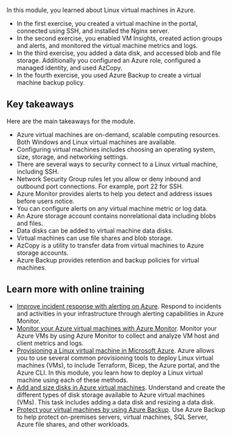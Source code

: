 In this module, you learned about Linux virtual machines in Azure. 
- In the first exercise, you created a virtual machine in the portal, connected using SSH, and installed the Nginx server. 
- In the second exercise, you enabled VM Insights, created action groups and alerts, and monitored the virtual machine metrics and logs. 
- In the third exercise, you added a data disk, and accessed blob and file storage. Additionally you configured an Azure role, configured a managed identity, and used AzCopy. 
- In the fourth exercise, you used Azure Backup to create a virtual machine backup policy. 

## Key takeaways

Here are the main takeaways for the module.

+ Azure virtual machines are on-demand, scalable computing resources. Both Windows and Linux virtual machines are available. 
+ Configuring virtual machines includes choosing an operating system, size, storage, and networking settings. 
+ There are several ways to security connect to a Linux virtual machine, including SSH.
+ Network Security Group rules let you allow or deny inbound and outbound port connections. For example, port 22 for SSH.
+ Azure Monitor provides alerts to help you detect and address issues before users notice.
+ You can configure alerts on any virtual machine metric or log data.
+ An Azure storage account contains nonrelational data including blobs and files.
+ Data disks can be added to virtual machine data disks.
+ Virtual machines can use file shares and blob storage. 
+ AzCopy is a utility to transfer data from virtual machines to Azure storage accounts.
+ Azure Backup provides retention and backup policies for virtual machines. 

## Learn more with online training

+ [Improve incident response with alerting on Azure](/training/modules/incident-response-with-alerting-on-azure/). Respond to incidents and activities in your infrastructure through alerting capabilities in Azure Monitor.
+ [Monitor your Azure virtual machines with Azure Monitor](/training/modules/monitor-azure-vm-using-diagnostic-data/). Monitor your Azure VMs by using Azure Monitor to collect and analyze VM host and client metrics and logs.
+ [Provisioning a Linux virtual machine in Microsoft Azure](/training/modules/provision-linux-virtual-machine-in-azure/). Azure allows you to use several common provisioning tools to deploy Linux virtual machines (VMs), to include Terraform, Bicep, the Azure portal, and the Azure CLI. In this module, you learn how to deploy a Linux virtual machine using each of these methods.
+ [Add and size disks in Azure virtual machines](/training/modules/add-and-size-disks-in-azure-virtual-machines/). Understand and create the different types of disk storage available to Azure virtual machines (VMs). This task includes adding a data disk and resizing a data disk. 
+ [Protect your virtual machines by using Azure Backup](/training/modules/protect-virtual-machines-with-azure-backup/). Use Azure Backup to help protect on-premises servers, virtual machines, SQL Server, Azure file shares, and other workloads.
